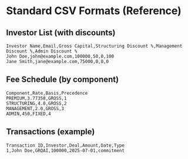 # Standard CSV Formats (Reference)

## Investor List (with discounts)

```csv
Investor Name,Email,Gross Capital,Structuring Discount %,Management Discount %,Admin Discount %
John Doe,john@example.com,100000,50,0,100
Jane Smith,jane@example.com,75000,0,0,0
```

## Fee Schedule (by component)

```csv
Component,Rate,Basis,Precedence
PREMIUM,3.77358,GROSS,1
STRUCTURING,4.0,GROSS,2
MANAGEMENT,2.0,GROSS,3
ADMIN,450,FIXED,4
```

## Transactions (example)

```csv
Transaction ID,Investor,Deal,Amount,Date,Type
1,John Doe,GRQAI,100000,2025-07-01,commitment
```
